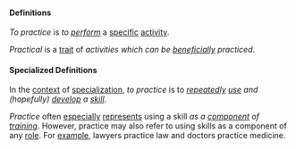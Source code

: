 #### Definitions

*To practice* is *to [perform](https://github.com/gcassel/Modular-Organizing-Terminology/blob/master/terms/perform.md)* a [specific](https://github.com/gcassel/Modular-Organizing-Terminology/blob/master/terms/specific.md) [activity](https://github.com/gcassel/Modular-Organizing-Terminology/blob/master/terms/activity.md).

*Practical* is a [trait](https://github.com/gcassel/Modular-Organization-Terminology/blob/master/terms/trait.md) of *activities which can be [beneficially](https://github.com/gcassel/Modular-Organization-Terminology/blob/master/terms/benefit.md) practiced*.

#### Specialized Definitions

In the [context](https://github.com/gcassel/Modular-Organizing-Terminology/blob/master/terms/context.md) of [specialization](https://github.com/gcassel/Modular-Organizing-Terminology/blob/master/terms/specialize.md), *to practice* is to *[repeatedly](https://github.com/gcassel/Modular-Organizing-Terminology/blob/master/terms/repeat.md) [use](https://github.com/gcassel/Modular-Organization-Terminology/blob/master/terms/use.md) and (hopefully) [develop](https://github.com/gcassel/Modular-Organizing-Terminology/blob/master/terms/develop.md) a [skill](https://github.com/gcassel/Modular-Organization-Terminology/blob/master/terms/skill.md)*.

*Practice* often [especially](https://github.com/gcassel/Modular-Organization-Terminology/blob/master/terms/specialize.md) [represents](https://github.com/gcassel/Modular-Organization-Terminology/blob/master/terms/represent.md) using a skill *as a [component](https://github.com/gcassel/Modular-Organization-Terminology/blob/master/terms/component.md) of [training](https://github.com/gcassel/Modular-Organization-Terminology/blob/master/terms/train.md)*.   However, practice may also refer to using skills as a component of any [role](https://github.com/gcassel/Modular-Organization-Terminology/blob/master/terms/role.md).  For [example](https://github.com/gcassel/Modular-Organization-Terminology/blob/master/terms/example.md), lawyers practice law and doctors practice medicine.

